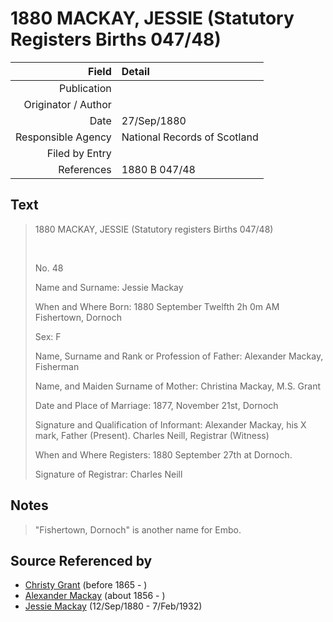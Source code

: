 ﻿---
layout: page
permalink: /sources/s16401912
---

# 1880 MACKAY, JESSIE (Statutory Registers Births 047/48)

Field | Detail
---:|:---
Publication | 
Originator / Author | 
Date | 27/Sep/1880
Responsible Agency | National Records of Scotland
Filed by Entry | 
References | 1880 B 047/48

## Text

> 1880 MACKAY, JESSIE (Statutory registers Births 047/48)
>
> <br/>
>
> No. 48
>
> Name and Surname: Jessie Mackay
>
> When and Where Born: 1880 September Twelfth 2h 0m AM Fishertown, Dornoch
>
> Sex: F
>
> Name, Surname and Rank or Profession of Father: Alexander Mackay, Fisherman
>
> Name, and Maiden Surname of Mother: Christina Mackay, M.S. Grant
>
> Date and Place of Marriage: 1877, November 21st, Dornoch
>
> Signature and Qualification of Informant: Alexander Mackay, his X mark, Father (Present). Charles Neill, Registrar (Witness)
>
> When and Where Registers: 1880 September 27th at Dornoch.
>
> Signature of Registrar: Charles Neill
>

## Notes

> "Fishertown, Dornoch" is another name for Embo.
>


## Source Referenced by

* [Christy Grant](../people/@94200830@-christy-grant-b1865-d.md) (before 1865 - )
* [Alexander Mackay](../people/@24272756@-alexander-mackay-b1856-d.md) (about 1856 - )
* [Jessie Mackay](../people/@32677248@-jessie-mackay-b1880-9-12-d1932-2-7.md) (12/Sep/1880 - 7/Feb/1932)

